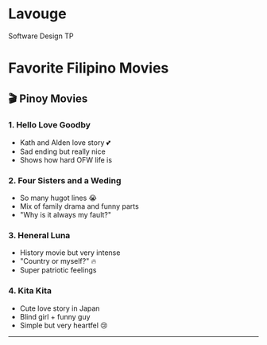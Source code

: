 # Lavouge
Software Design TP

# Favorite Filipino Movies

## 🎬 Pinoy Movies

### 1. Hello Love Goodby  
- Kath and Alden love story 💕  
- Sad ending but really nice  
- Shows how hard OFW life is

### 2. Four Sisters and a Weding  
- So many hugot lines 😭  
- Mix of family drama and funny parts  
- "Why is it always my fault?"

### 3. Heneral Luna  
- History movie but very intense  
- "Country or myself?" 🔥  
- Super patriotic feelings

### 4. Kita Kita  
- Cute love story in Japan  
- Blind girl + funny guy  
- Simple but very heartfel 😢

---
